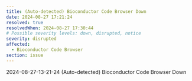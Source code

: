 ```yaml
---
title: (Auto-detected) Bioconductor Code Browser Down
date: 2024-08-27 17:21:24
resolved: true
resolvedWhen: 2024-08-27 17:30:44
# Possible severity levels: down, disrupted, notice
severity: disrupted
affected:
  - Bioconductor Code Browser
section: issue
---
```


2024-08-27-13-21-24 (Auto-detected) Bioconductor Code Browser Down

